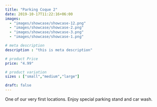 ```yaml
---
title: "Parking Coque 2"
date: 2019-10-17T11:22:16+06:00
images: 
  - "images/showcase/showcase-12.png"
  - "images/showcase/showcase-2.png"
  - "images/showcase/showcase-3.png"
  - "images/showcase/showcase-1.png"

# meta description
description : "this is meta description"

# product Price
price: "4.99"

# product variation
sizes : ["small","medium","large"]

draft: false
---
```


One of our very first locations. Enjoy special parking stand and car wash.
